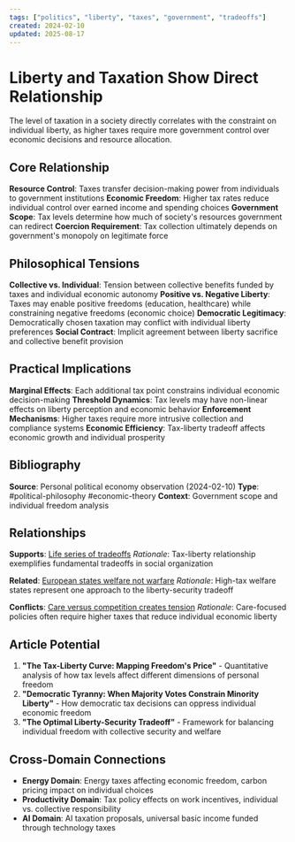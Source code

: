 ```yaml
---
tags: ["politics", "liberty", "taxes", "government", "tradeoffs"]
created: 2024-02-10
updated: 2025-08-17
---
```


# Liberty and Taxation Show Direct Relationship

The level of taxation in a society directly correlates with the constraint on individual liberty, as higher taxes require more government control over economic decisions and resource allocation.

## Core Relationship

**Resource Control**: Taxes transfer decision-making power from individuals to government institutions
**Economic Freedom**: Higher tax rates reduce individual control over earned income and spending choices
**Government Scope**: Tax levels determine how much of society's resources government can redirect
**Coercion Requirement**: Tax collection ultimately depends on government's monopoly on legitimate force

## Philosophical Tensions

**Collective vs. Individual**: Tension between collective benefits funded by taxes and individual economic autonomy
**Positive vs. Negative Liberty**: Taxes may enable positive freedoms (education, healthcare) while constraining negative freedoms (economic choice)
**Democratic Legitimacy**: Democratically chosen taxation may conflict with individual liberty preferences
**Social Contract**: Implicit agreement between liberty sacrifice and collective benefit provision

## Practical Implications

**Marginal Effects**: Each additional tax point constrains individual economic decision-making
**Threshold Dynamics**: Tax levels may have non-linear effects on liberty perception and economic behavior
**Enforcement Mechanisms**: Higher taxes require more intrusive collection and compliance systems
**Economic Efficiency**: Tax-liberty tradeoff affects economic growth and individual prosperity

## Bibliography

**Source**: Personal political economy observation (2024-02-10)
**Type**: #political-philosophy #economic-theory
**Context**: Government scope and individual freedom analysis

## Relationships

**Supports**: [Life series of tradeoffs](productivity-life-tradeoffs.md)
*Rationale*: Tax-liberty relationship exemplifies fundamental tradeoffs in social organization

**Related**: [European states welfare not warfare](politics-europe-welfare-warfare.md)
*Rationale*: High-tax welfare states represent one approach to the liberty-security tradeoff

**Conflicts**: [Care versus competition creates tension](politics-care-competition-tension.md)
*Rationale*: Care-focused policies often require higher taxes that reduce individual economic liberty

## Article Potential

1. **"The Tax-Liberty Curve: Mapping Freedom's Price"** - Quantitative analysis of how tax levels affect different dimensions of personal freedom
2. **"Democratic Tyranny: When Majority Votes Constrain Minority Liberty"** - How democratic tax decisions can oppress individual economic freedom
3. **"The Optimal Liberty-Security Tradeoff"** - Framework for balancing individual freedom with collective security and welfare

## Cross-Domain Connections

- **Energy Domain**: Energy taxes affecting economic freedom, carbon pricing impact on individual choices
- **Productivity Domain**: Tax policy effects on work incentives, individual vs. collective responsibility
- **AI Domain**: AI taxation proposals, universal basic income funded through technology taxes